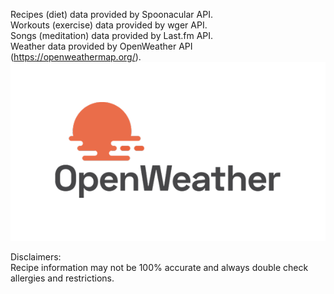 Recipes (diet) data provided by Spoonacular API.  
Workouts (exercise) data provided by wger API.  
Songs (meditation) data provided by Last.fm API.  
Weather data provided by OpenWeather API (https://openweathermap.org/).  
![Open Weather logo](./OpenWeather-Master-Logo.png)


Disclaimers:  
Recipe information may not be 100% accurate and always double check allergies and restrictions.